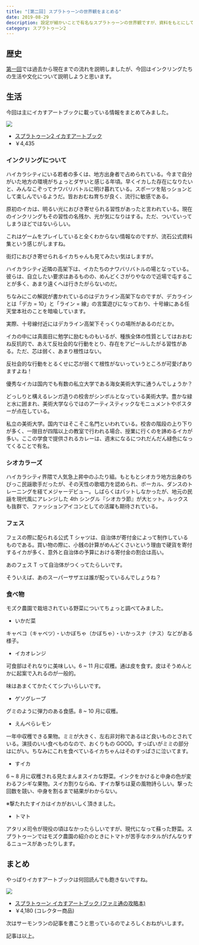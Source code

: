 ```yaml
---
title: "[第二回] スプラトゥーンの世界観をまとめる"
date: 2019-08-29
description: 設定が細かいことで有名なスプラトゥーンの世界観ですが、資料をもとにして今まで判明していることについて大雑把にまとめてみました
category: スプラトゥーン2
---
```


## 歴史

[第一回](https://tkgstrator.work/posts/2019/01/07/splatoonworldview01.html)では過去から現在までの流れを説明しましたが、今回はインクリングたちの生活や文化について説明しようと思います。

## 生活

今回は主にイカすアートブックに載っている情報をまとめてみました。

<div class="vuepress-affiliate">
<img src="https://m.media-amazon.com/images/I/61-BUSdVyVL._SL200_.jpg"></img>
<ul>
<li><a href="https://www.amazon.co.jp/dp/4047332690/?tag=tkgstrator0f-22" target="_blank">スプラトゥーン2 イカすアートブック</a></li>
<li class="price">￥4,435</li>
</ul>
</div>

### インクリングについて

ハイカラシティにいる若者の多くは、地方出身者で占められている。今まで自分がいた地方の環境がちょっとダサいと感じる年頃。早くイカした存在になりたいと、みんなこぞってナワバリバトルに明け暮れている。スポーツを貼っションとして楽しんでいるようだ。皆おおむね育ちが良く、流行に敏感である。

原初のイカは、明るい光におびき寄せられる習性があったと言われている。現在のインクリングもその習性の名残か、光が気になりはする。ただ、ついていってしまうほどではないらしい。

これはゲームをプレイしていると全くわからない情報なのですが、流石公式資料集という感じがしますね。

街灯におびき寄せられるイカちゃんも見てみたい気はしますが。

ハイカラシティ近隣の高架下は、イカたちのナワバリバトルの場となっている。彼らは、自立したい要求はあるものの、めんどくさがりやなので近場で屯することが多く、あまり遠くへは行きたがらないのだ。

ちなみにこの解説が書かれているのはデカライン高架下なのですが、デカラインとは「デカ = 10」と「ライン = 線」の言葉遊びになっており、十号線にある任天堂本社のことを暗喩しています。

実際、十号線付近にはデカライン高架下そっくりの場所があるのだとか。

イカの中には真面目に勉学に励むものもいるが、種族全体の性質としてはおおむね反抗的で、あえて反社会的な行動をとり、存在をアピールしたがる習性がある。ただ、芯は弱く、あまり根性はない。

反社会的な行動をとるくせに芯が弱くて根性がないっていうところが可愛げありますよね！

優秀なイカは国内でも有数の私立大学である海女美術大学に通うんでしょうか？

どっしりと構えるレンガ造りの校舎がシンボルとなっている美術大学。豊かな緑と水に囲まれ、美術大学ならではのアーティスティックなモニュメントやポスターが点在している。

私立の美術大学。国内ではそこそこ名門といわれている。校舎の階段の上り下りが多く、一限目が四階以上の教室で行われる場合、授業に行くのを諦めるイカが多い。ここの学食で提供されるカレーは、週末になるにつれだんだん緑色になってくることで有名。

### シオカラーズ

ハイカラシティ界隈で人気急上昇中のふたり組。もともとシオカラ地方出身のちびっこ民謡歌手だったが、その天性の歌唱力を認められ、ボーカル、ダンスのトレーニングを経てメジャーデビュー。しばらくはパットしなかったが、地元の民謡を現代風にアレンジした 4th シングル『シオカラ節』が大ヒット。ルックスも抜群で、ファッションアイコンとしての活躍も期待されている。

### フェス

フェスの際に配られる公式 T シャツは、自治体が寄付金によって制作しているものである。買い物の際に、小銭の計算がめんどくさいという理由で硬貨を寄付するイカが多く、意外と自治体の予算における寄付金の割合は高い。

あのフェス T って自治体がつくってたらしいです。

そういえば、あのスーパーサザエは誰が配っているんでしょうね？

### 食べ物

モズク農園で栽培されている野菜についてちょっと調べてみました。

- いかだ菜

キャベコ（キャベツ）・いかぼちゃ（かぼちゃ）・いかっスナ（ナス）などがある様子。

- イカオレンジ

可食部はそれなりに美味しい。6 ~ 11 月に収穫。通は皮を食す。皮はそうめんとかに起案で入れるのが一般的。

味はあまくてかたくてシブいらしいです。

- ゲソグレープ

グミのように弾力のある食感。8 ~ 10 月に収穫。

- えんぺらレモン

一年中収穫できる果物。ミミが大きく、左右非対称であるほど良いものとされている。演技のいい食べものなので、おくりもの GOOD。すっぱいがミミの部分はにがい。ちなみにこれを食べているイカちゃんはそのすっぱさに泣いてます。

- すイカ

6 ~ 8 月に収穫される見たまんまスイカな野菜。インクをかけると中身の色が変わるフシギな果物。スイカ割りならぬ、すイカ撃ちは夏の風物詩らしい。撃った回数を競い、中身を割るまで結果がわからない。

※撃たれたすイカはイカがおいしく頂きました。

- トマト

アタリメ司令が現役の頃はなかったらしいですが、現代になって蘇った野菜。スプラトゥーンではモズク農園の紹介のときにトマトが苦手なホタルがげんなりするニュースがあったりします。

## まとめ

やっぱりイカすアートブックは何回読んでも飽きないですね。

<div class="vuepress-affiliate">
<img src="https://m.media-amazon.com/images/I/616x8yxKnqL._SL200_.jpg"></img>
<ul>
<li><a href="https://www.amazon.co.jp/dp/4047330736/?tag=tkgstrator0f-22" target="_blank">スプラトゥーン イカすアートブック (ファミ通の攻略本)</a></li>
<li class="price">￥4,180 (コレクター商品)</li>
</ul>
</div>

次はサーモンランの記事を書こうと思っているのでよろしくおねがいします。

記事は以上。
